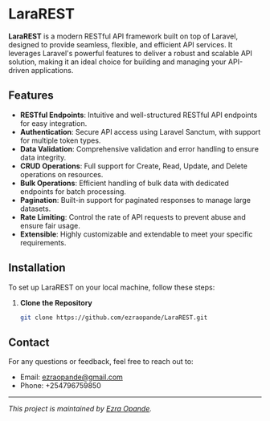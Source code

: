 # LaraREST

**LaraREST** is a modern RESTful API framework built on top of Laravel, designed to provide seamless, flexible, and efficient API services. It leverages Laravel's powerful features to deliver a robust and scalable API solution, making it an ideal choice for building and managing your API-driven applications.

## Features

-   **RESTful Endpoints**: Intuitive and well-structured RESTful API endpoints for easy integration.
-   **Authentication**: Secure API access using Laravel Sanctum, with support for multiple token types.
-   **Data Validation**: Comprehensive validation and error handling to ensure data integrity.
-   **CRUD Operations**: Full support for Create, Read, Update, and Delete operations on resources.
-   **Bulk Operations**: Efficient handling of bulk data with dedicated endpoints for batch processing.
-   **Pagination**: Built-in support for paginated responses to manage large datasets.
-   **Rate Limiting**: Control the rate of API requests to prevent abuse and ensure fair usage.
-   **Extensible**: Highly customizable and extendable to meet your specific requirements.

## Installation

To set up LaraREST on your local machine, follow these steps:

1. **Clone the Repository**

    ```bash
    git clone https://github.com/ezraopande/LaraREST.git
    ```

## Contact

For any questions or feedback, feel free to reach out to:

-   Email: ezraopande@gmail.com
-   Phone: +254796759850

---

_This project is maintained by [Ezra Opande](https://github.com/ezraopande)._
